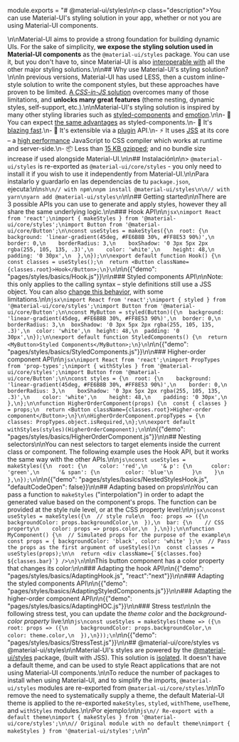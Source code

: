 module.exports = "# @material-ui/styles\n\n<p class=\"description\">You can use Material-UI's styling solution in your app, whether or not you are using Material-UI components.</p>\n\nMaterial-UI aims to provide a strong foundation for building dynamic UIs. For the sake of simplicity, **we expose the styling solution used in Material-UI components** as the `@material-ui/styles` package. You can use it, but you don't have to, since Material-UI is also [interoperable with](/guides/interoperability/) all the other major styling solutions.\n\n## Why use Material-UI's styling solution?\n\nIn previous versions, Material-UI has used LESS, then a custom inline-style solution to write the component styles, but these approaches have proven to be limited. [A *CSS-in-JS* solution](https://github.com/oliviertassinari/a-journey-toward-better-style) overcomes many of those limitations, and **unlocks many great features** (theme nesting, dynamic styles, self-support, etc.).\n\nMaterial-UI's styling solution is inspired by many other styling libraries such as [styled-components](https://www.styled-components.com/) and [emotion](https://emotion.sh/).\n\n- 💅 You can expect [the same advantages](https://www.styled-components.com/docs/basics#motivation) as styled-components.\n- 🚀 It's [blazing fast](https://github.com/Foso/material-ui/blob/master/packages/material-ui-benchmark/README.md#material-uistyles).\n- 🧩 It's extensible via a [plugin](https://github.com/cssinjs/jss/blob/master/docs/plugins.md) API.\n- ⚡️ It uses [JSS](https://github.com/cssinjs/jss) at its core – a [high performance](https://github.com/cssinjs/jss/blob/master/docs/performance.md) JavaScript to CSS compiler which works at runtime and server-side.\n- 📦 Less than [15 KB gzipped](https://bundlephobia.com/result?p=@material-ui/styles); and no bundle size increase if used alongside Material-UI.\n\n## Instalación\n\n> `@material-ui/styles` is re-exported as `@material-ui/core/styles` - you only need to install it if you wish to use it independently from Material-UI.\n\nPara instalarlo y guardarlo en las dependencias de tu ` package.json `, ejecuta:\n\n```sh\n// with npm\nnpm install @material-ui/styles\n\n// with yarn\nyarn add @material-ui/styles\n```\n\n## Getting started\n\nThere are 3 possible APIs you can use to generate and apply styles, however they all share the same underlying logic.\n\n### Hook API\n\n```jsx\nimport React from 'react';\nimport { makeStyles } from '@material-ui/core/styles';\nimport Button from '@material-ui/core/Button';\n\nconst useStyles = makeStyles({\n  root: {\n    background: 'linear-gradient(45deg, #FE6B8B 30%, #FF8E53 90%)',\n    border: 0,\n    borderRadius: 3,\n    boxShadow: '0 3px 5px 2px rgba(255, 105, 135, .3)',\n    color: 'white',\n    height: 48,\n    padding: '0 30px',\n  },\n});\n\nexport default function Hook() {\n  const classes = useStyles();\n  return <Button className={classes.root}>Hook</Button>;\n}\n```\n\n{{\"demo\": \"pages/styles/basics/Hook.js\"}}\n\n### Styled components API\n\nNote: this only applies to the calling syntax – style definitions still use a JSS object. You can also [change this behavior](/styles/advanced/#string-templates), with some limitations.\n\n```jsx\nimport React from 'react';\nimport { styled } from '@material-ui/core/styles';\nimport Button from '@material-ui/core/Button';\n\nconst MyButton = styled(Button)({\n  background: 'linear-gradient(45deg, #FE6B8B 30%, #FF8E53 90%)',\n  border: 0,\n  borderRadius: 3,\n  boxShadow: '0 3px 5px 2px rgba(255, 105, 135, .3)',\n  color: 'white',\n  height: 48,\n  padding: '0 30px',\n});\n\nexport default function StyledComponents() {\n  return <MyButton>Styled Components</MyButton>;\n}\n```\n\n{{\"demo\": \"pages/styles/basics/StyledComponents.js\"}}\n\n### Higher-order component API\n\n```jsx\nimport React from 'react';\nimport PropTypes from 'prop-types';\nimport { withStyles } from '@material-ui/core/styles';\nimport Button from '@material-ui/core/Button';\n\nconst styles = {\n  root: {\n    background: 'linear-gradient(45deg, #FE6B8B 30%, #FF8E53 90%)',\n    border: 0,\n    borderRadius: 3,\n    boxShadow: '0 3px 5px 2px rgba(255, 105, 135, .3)',\n    color: 'white',\n    height: 48,\n    padding: '0 30px',\n  },\n};\n\nfunction HigherOrderComponent(props) {\n  const { classes } = props;\n  return <Button className={classes.root}>Higher-order component</Button>;\n}\n\nHigherOrderComponent.propTypes = {\n  classes: PropTypes.object.isRequired,\n};\n\nexport default withStyles(styles)(HigherOrderComponent);\n```\n\n{{\"demo\": \"pages/styles/basics/HigherOrderComponent.js\"}}\n\n## Nesting selectors\n\nYou can nest selectors to target elements inside the current class or component. The following example uses the Hook API, but it works the same way with the other APIs.\n\n```js\nconst useStyles = makeStyles({\n  root: {\n    color: 'red',\n    '& p': {\n      color: 'green',\n      '& span': {\n        color: 'blue'\n      }\n    }\n  },\n});\n```\n\n{{\"demo\": \"pages/styles/basics/NestedStylesHook.js\", \"defaultCodeOpen\": false}}\n\n## Adapting based on props\n\nYou can pass a function to `makeStyles` (\"interpolation\") in order to adapt the generated value based on the component's props. The function can be provided at the style rule level, or at the CSS property level:\n\n```jsx\nconst useStyles = makeStyles({\n  // style rule\n  foo: props => ({\n    backgroundColor: props.backgroundColor,\n  }),\n  bar: {\n    // CSS property\n    color: props => props.color,\n  },\n});\n\nfunction MyComponent() {\n  // Simulated props for the purpose of the example\n  const props = { backgroundColor: 'black', color: 'white' };\n  // Pass the props as the first argument of useStyles()\n  const classes = useStyles(props);\n\n  return <div className={`${classes.foo} ${classes.bar}`} />\n}\n```\n\nThis button component has a color property that changes its color:\n\n### Adapting the hook API\n\n{{\"demo\": \"pages/styles/basics/AdaptingHook.js\", \"react\":\"next\"}}\n\n### Adapting the styled components API\n\n{{\"demo\": \"pages/styles/basics/AdaptingStyledComponents.js\"}}\n\n### Adapting the higher-order component API\n\n{{\"demo\": \"pages/styles/basics/AdaptingHOC.js\"}}\n\n### Stress test\n\nIn the following stress test, you can update the *theme color* and the *background-color property* live:\n\n```js\nconst useStyles = makeStyles(theme => ({\n  root: props => ({\n    backgroundColor: props.backgroundColor,\n    color: theme.color,\n  }),\n}));\n```\n\n{{\"demo\": \"pages/styles/basics/StressTest.js\"}}\n\n## @material-ui/core/styles vs @material-ui/styles\n\nMaterial-UI's styles are powered by the [@material-ui/styles](https://www.npmjs.com/package/@material-ui/styles) package, (built with JSS). This solution is [isolated](https://bundlephobia.com/result?p=@material-ui/styles). It doesn't have a default theme, and can be used to style React applications that are not using Material-UI components.\n\nTo reduce the number of packages to install when using Material-UI, and to simplify the imports, `@material-ui/styles` modules are re-exported from `@material-ui/core/styles`.\n\nTo remove the need to systematically supply a theme, the default Material-UI theme is applied to the re-exported `makeStyles`, `styled`, `withTheme`, `useTheme`, and `withStyles` modules.\n\nPor ejemplo:\n\n```js\n// Re-export with a default theme\nimport { makeStyles } from '@material-ui/core/styles';\n\n// Original module with no default theme\nimport { makeStyles } from '@material-ui/styles';\n```\n"